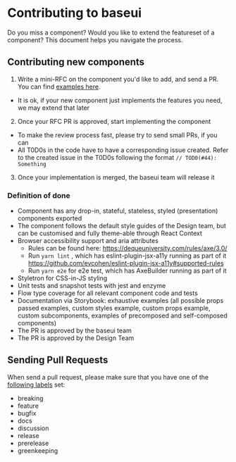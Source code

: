 # Contributing to baseui

Do you miss a component? Would you like to extend the featureset of a component?
This document helps you navigate the process.

## Contributing new components

1.  Write a mini-RFC on the component you'd like to add, and send a PR. You can find [examples here](https://github.com/uber-web/baseui/tree/master/rfcs).

- It is ok, if your new component just implements the features you need, we may extend that later

2.  Once your RFC PR is approved, start implementing the component

- To make the review process fast, please try to send small PRs, if you can
- All T0D0s in the code have to have a corresponding issue created. Refer to the created issue in the T0D0s following the format `// TOD0(#44): Something`

3.  Once your implementation is merged, the baseui team will release it

### Definition of done

- Component has any drop-in, stateful, stateless, styled (presentation) components exported
- The component follows the default style guides of the Design team, but can be customised and fully theme-able through React Context
- Browser accessibility support and aria attributes
  - Rules can be found here: https://dequeuniversity.com/rules/axe/3.0/
  - Run `yarn lint` , which has eslint-plugin-jsx-a11y running as part of it https://github.com/evcohen/eslint-plugin-jsx-a11y#supported-rules
  - Run `yarn e2e` for e2e test, which has AxeBuilder running as part of it
- Styletron for CSS-in-JS styling
- Unit tests and snapshot tests with jest and enzyme
- Flow type coverage for all relevant component code and tests
- Documentation via Storybook: exhaustive examples (all possible props passed examples, custom styles example, custom props example, custom subcomponents, examples of precomposed and self-composed components)
- The PR is approved by the baseui team
- The PR is approved by the Design Team

## Sending Pull Requests

When send a pull request, please make sure that you have one of the [following labels](https://github.com/uber-workflow/probot-app-pr-label/blob/master/index.js#L20) set:

- breaking
- feature
- bugfix
- docs
- discussion
- release
- prerelease
- greenkeeping
